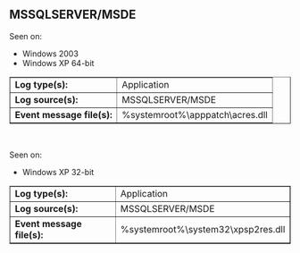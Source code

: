 ## MSSQLSERVER/MSDE

Seen on:
* Windows 2003
* Windows XP 64-bit

<table border="1" class="docutils">
  <tbody>
    <tr>
      <td><b>Log type(s):</b></td>
      <td>Application</td>
    </tr>
    <tr>
      <td><b>Log source(s):</b></td>
      <td>MSSQLSERVER/MSDE</td>
    </tr>
    <tr>
      <td><b>Event message file(s):</b></td>
      <td>%systemroot%\apppatch\acres.dll</td>
    </tr>
  </tbody>
</table>

&nbsp;

Seen on:
* Windows XP 32-bit

<table border="1" class="docutils">
  <tbody>
    <tr>
      <td><b>Log type(s):</b></td>
      <td>Application</td>
    </tr>
    <tr>
      <td><b>Log source(s):</b></td>
      <td>MSSQLSERVER/MSDE</td>
    </tr>
    <tr>
      <td><b>Event message file(s):</b></td>
      <td>%systemroot%\system32\xpsp2res.dll</td>
    </tr>
  </tbody>
</table>

&nbsp;

